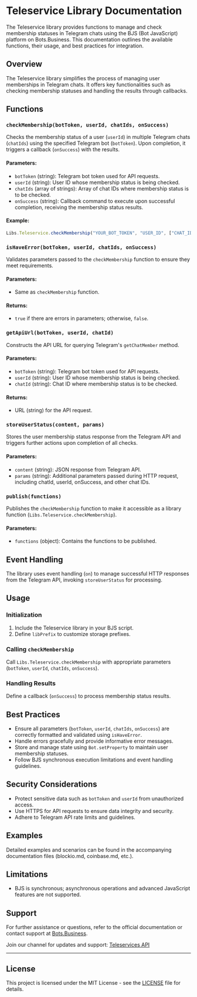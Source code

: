 # Teleservice Library Documentation

The Teleservice library provides functions to manage and check membership statuses in Telegram chats using the BJS (Bot JavaScript) platform on Bots.Business. This documentation outlines the available functions, their usage, and best practices for integration.

## Overview

The Teleservice library simplifies the process of managing user memberships in Telegram chats. It offers key functionalities such as checking membership statuses and handling the results through callbacks.

## Functions

### `checkMembership(botToken, userId, chatIds, onSuccess)`

Checks the membership status of a user (`userId`) in multiple Telegram chats (`chatIds`) using the specified Telegram bot (`botToken`). Upon completion, it triggers a callback (`onSuccess`) with the results.

#### Parameters:
- `botToken` (string): Telegram bot token used for API requests.
- `userId` (string): User ID whose membership status is being checked.
- `chatIds` (array of strings): Array of chat IDs where membership status is to be checked.
- `onSuccess` (string): Callback command to execute upon successful completion, receiving the membership status results.

#### Example:
```javascript
Libs.Teleservice.checkMembership("YOUR_BOT_TOKEN", "USER_ID", ["CHAT_ID_1", "CHAT_ID_2"], "onCheckMembership");
```

### `isHaveError(botToken, userId, chatIds, onSuccess)`

Validates parameters passed to the `checkMembership` function to ensure they meet requirements.

#### Parameters:
- Same as `checkMembership` function.

#### Returns:
- `true` if there are errors in parameters; otherwise, `false`.

### `getApiUrl(botToken, userId, chatId)`

Constructs the API URL for querying Telegram's `getChatMember` method.

#### Parameters:
- `botToken` (string): Telegram bot token used for API requests.
- `userId` (string): User ID whose membership status is being checked.
- `chatId` (string): Chat ID where membership status is to be checked.

#### Returns:
- URL (string) for the API request.

### `storeUserStatus(content, params)`

Stores the user membership status response from the Telegram API and triggers further actions upon completion of all checks.

#### Parameters:
- `content` (string): JSON response from Telegram API.
- `params` (string): Additional parameters passed during HTTP request, including chatId, userId, onSuccess, and other chat IDs.

### `publish(functions)`

Publishes the `checkMembership` function to make it accessible as a library function (`Libs.Teleservice.checkMembership`).

#### Parameters:
- `functions` (object): Contains the functions to be published.

## Event Handling

The library uses event handling (`on`) to manage successful HTTP responses from the Telegram API, invoking `storeUserStatus` for processing.

## Usage

### Initialization

1. Include the Teleservice library in your BJS script.
2. Define `libPrefix` to customize storage prefixes.

### Calling `checkMembership`

Call `Libs.Teleservice.checkMembership` with appropriate parameters (`botToken`, `userId`, `chatIds`, `onSuccess`).

### Handling Results

Define a callback (`onSuccess`) to process membership status results.

## Best Practices

- Ensure all parameters (`botToken`, `userId`, `chatIds`, `onSuccess`) are correctly formatted and validated using `isHaveError`.
- Handle errors gracefully and provide informative error messages.
- Store and manage state using `Bot.setProperty` to maintain user membership statuses.
- Follow BJS synchronous execution limitations and event handling guidelines.

## Security Considerations

- Protect sensitive data such as `botToken` and `userId` from unauthorized access.
- Use HTTPS for API requests to ensure data integrity and security.
- Adhere to Telegram API rate limits and guidelines.

## Examples

Detailed examples and scenarios can be found in the accompanying documentation files (blockio.md, coinbase.md, etc.).

## Limitations

- BJS is synchronous; asynchronous operations and advanced JavaScript features are not supported.

## Support

For further assistance or questions, refer to the official documentation or contact support at [Bots.Business](https://bots.business).

Join our channel for updates and support: [Teleservices API](https://t.me/Teleservices_Api)

---

## License

This project is licensed under the MIT License - see the [LICENSE](LICENSE) file for details.
